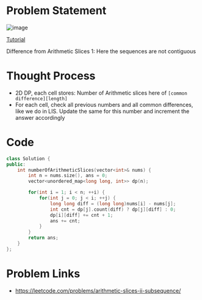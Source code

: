 # Problem Statement

![image](https://user-images.githubusercontent.com/10897423/144809882-6c25f285-7032-4360-9333-086d5264f1ba.png)

[Tutorial](https://www.youtube.com/watch?v=XjLT4TaXsgw&list=PL-Jc9J83PIiEZvXCn-c5UIBvfT8dA-8EG&index=64)

Difference from Arithmetic Slices 1: Here the sequences are not contiguous

# Thought Process
- 2D DP, each cell stores: Number of Arithmetic slices here of `[common difference][length]`
- For each cell, check all previous numbers and all common differences, like we do in LIS. Update the same for this number and increment the answer accordingly

# Code
```cpp
class Solution {
public:
    int numberOfArithmeticSlices(vector<int>& nums) {
        int n = nums.size(), ans = 0;
        vector<unordered_map<long long, int>> dp(n);

        for(int i = 1; i < n; ++i) {
            for(int j = 0; j < i; ++j) {
                long long diff = (long long)nums[i] - nums[j];
                int cnt = dp[j].count(diff) ? dp[j][diff] : 0;
                dp[i][diff] += cnt + 1;
                ans += cnt;
            }
        }
        return ans;
    }
};
```

# Problem Links
- https://leetcode.com/problems/arithmetic-slices-ii-subsequence/
